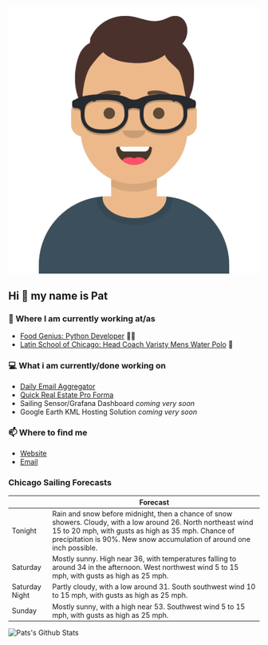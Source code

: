 [![Social banner for p-j-falconer](https://raw.githubusercontent.com/P-J-FALCONER/P-J-FALCONER/master/assets/avataaars.svg)](https://patfalconer.com/)
## Hi :wave: my name is Pat

### 💼 Where I am currently working at/as
- [Food Genius: Python Developer](https://getfoodgenius.com/) 🍔🐍
- [Latin School of Chicago: Head Coach Varisty Mens Water Polo](https://www.latinschool.org/) 🤽


### 💻 What i am currently/done working on
 - [Daily Email Aggregator](https://github.com/P-J-FALCONER/dott_daily_mail)
 - [Quick Real Estate Pro Forma](https://github.com/P-J-FALCONER/henry)
 - Sailing Sensor/Grafana Dashboard *coming very soon*
 - Google Earth KML Hosting Solution *coming very soon*

### 📫 Where to find me
 - [Website](https://patfalconer.com/)
 - [Email](mailto:patrick.j.falconer@gmail.com)


### Chicago Sailing Forecasts
|   | Forecast  |
|---|---|
| Tonight | Rain and snow before midnight, then a chance of snow showers. Cloudy, with a low around 26. North northeast wind 15 to 20 mph, with gusts as high as 35 mph. Chance of precipitation is 90%. New snow accumulation of around one inch possible. |
| Saturday | Mostly sunny. High near 36, with temperatures falling to around 34 in the afternoon. West northwest wind 5 to 15 mph, with gusts as high as 25 mph. |
| Saturday Night | Partly cloudy, with a low around 31. South southwest wind 10 to 15 mph, with gusts as high as 25 mph. |
| Sunday | Mostly sunny, with a high near 53. Southwest wind 5 to 15 mph, with gusts as high as 25 mph. |

![Pats's Github Stats](https://github-readme-stats.vercel.app/api?username=p-j-falconer&show_icons=true&theme=radical)
